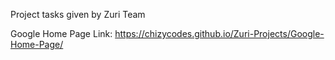 Project tasks given by Zuri Team

Google Home Page Link: https://chizycodes.github.io/Zuri-Projects/Google-Home-Page/


